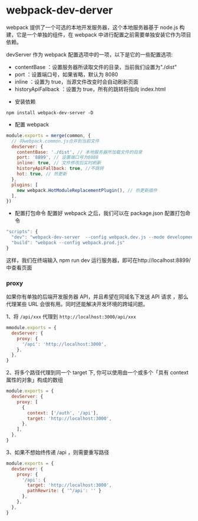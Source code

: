 # webpack-dev-derver

webpack 提供了一个可选的本地开发服务器，这个本地服务器基于 node.js 构建，它是一个单独的组件，在 webpack 中进行配置之前需要单独安装它作为项目依赖。

devServer 作为 webpack 配置选项中的一项，以下是它的一些配置选项:

- contentBase ：设置服务器所读取文件的目录，当前我们设置为"./dist"
- port ：设置端口号，如果省略，默认为 8080
- inline ：设置为 true，当源文件改变时会自动刷新页面
- historyApiFallback ：设置为 true，所有的跳转将指向 index.html

* 安装依赖

```
npm install webpack-dev-server -D
```

- 配置 webpack

```js
module.exports = merge(common, {
  // 将webpack.common.js合并到当前文件
  devServer: {
    contentBase: './dist', // 本地服务器所加载文件的目录
    port: '8899', // 设置端口号为8088
    inline: true, // 文件修改后实时刷新
    historyApiFallback: true, //不跳转
    hot: true, // 热更新
  },
  plugins: [
    new webpack.HotModuleReplacementPlugin(), // 热更新插件
  ],
})
```

- 配置打包命令
  配置好 webpack 之后，我们可以在 package.json 配置打包命令

```js
"scripts": {
  "dev": "webpack-dev-server  --config webpack.dev.js --mode development",
  "build": "webpack --config webpack.prod.js"
}
```

这样，我们在终端输入 npm run dev 运行服务器，即可在http://localhost:8899/中查看页面

### proxy

如果你有单独的后端开发服务器 API，并且希望在同域名下发送 API 请求 ，那么代理某些 URL 会很有用。同时还能解决开发环境的跨域问题。

1、将 `/api/xxx` 代理到 `http://localhost:3000/api/xxx`

```js
mmodule.exports = {
  devServer: {
    proxy: {
      '/api': 'http://localhost:3000',
    },
  },
}
```

2、将多个路径代理到同一个 target 下, 你可以使用由一个或多个「具有 context 属性的对象」构成的数组

```js
module.exports = {
  devServer: {
    proxy: [
      {
        context: ['/auth', '/api'],
        target: 'http://localhost:3000',
      },
    ],
  },
}
```

3、如果不想始终传递 /api ，则需要重写路径

```js
module.exports = {
  devServer: {
    proxy: {
      '/api': {
        target: 'http://localhost:3000',
        pathRewrite: { '^/api': '' }
      },
    },
  },
}
```

